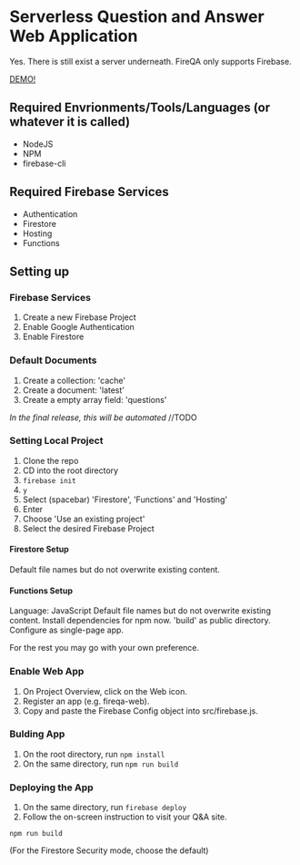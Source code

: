 # Serverless Question and Answer Web Application

Yes. There is still exist a server underneath. FireQA only supports Firebase.

[DEMO!](https://fireqa-git-test.web.app/#/)

## Required Envrionments/Tools/Languages (or whatever it is called)

* NodeJS
* NPM
* firebase-cli

## Required Firebase Services

* Authentication
* Firestore
* Hosting
* Functions

## Setting up

### Firebase Services

1. Create a new Firebase Project
2. Enable Google Authentication
3. Enable Firestore

### Default Documents

1. Create a collection: 'cache'
2. Create a document: 'latest'
3. Create a empty array field: 'questions'

*In the final release, this will be automated* //TODO

### Setting Local Project

1. Clone the repo
2. CD into the root directory
3. `firebase init`
4. `y`
5. Select (spacebar) 'Firestore', 'Functions' and 'Hosting'
6. Enter
7. Choose 'Use an existing project'
8. Select the desired Firebase Project

#### Firestore Setup

Default file names but do not overwrite existing content.


#### Functions Setup

Language: JavaScript
Default file names but do not overwrite existing content.
Install dependencies for npm now.
'build' as public directory.
Configure as single-page app.

For the rest you may go with your own preference.

### Enable Web App

1. On Project Overview, click on the Web icon.
2. Register an app (e.g. fireqa-web).
3. Copy and paste the Firebase Config object into src/firebase.js.

### Bulding App

1. On the root directory, run `npm install`
2. On the same directory, run `npm run build`

### Deploying the App

1. On the same directory, run `firebase deploy`
2. Follow the on-screen instruction to visit your Q&A site.

`npm run build`

(For the Firestore Security mode, choose the default)

## 